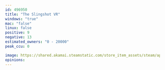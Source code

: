 ```yaml
---
id: 496950
title: "The Slingshot VR"
windows: "true"
mac: "false"
linux: false
positive: 9
negative: 13
estimated_owners: "0 - 20000"
peak_ccu: 0

image: https://shared.akamai.steamstatic.com/store_item_assets/steam/apps/496950/header.jpg?t=1572321292
opinions:
---
```

